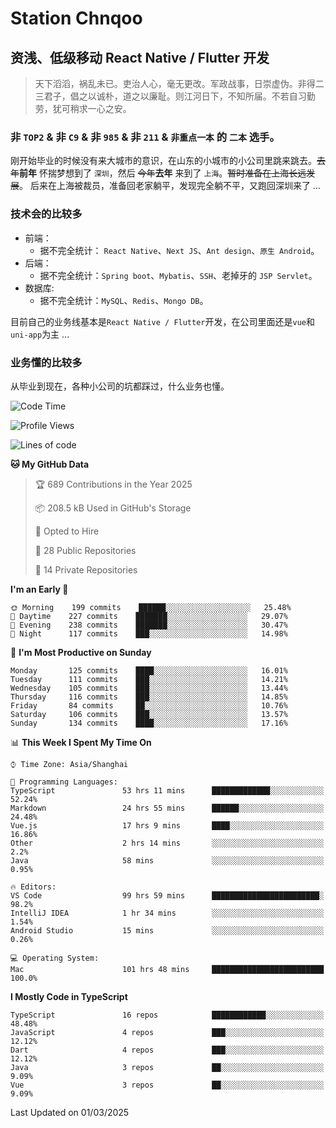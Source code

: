 # Station Chnqoo

## 资浅、低级移动 React Native / Flutter 开发

> 天下滔滔，祸乱未已。吏治人心，毫无更改。军政战事，日崇虚伪。非得二三君子，倡之以诚朴，道之以廉耻。则江河日下，不知所届。不若自习勤劳，犹可稍求一心之安。

### 非 `TOP2` & 非 `C9` & 非 `985` & 非 `211` & `非重点一本` 的 `二本` 选手。

刚开始毕业的时候没有来大城市的意识，在山东的小城市的小公司里跳来跳去。~~去年~~**前年** 怀揣梦想到了 `深圳`，然后 ~~今年~~**去年** 来到了 `上海`。~~暂时准备在上海长远发展~~。
后来在上海被裁员，准备回老家躺平，发现完全躺不平，又跑回深圳来了 ...

### 技术会的比较多

- 前端：
  - 据不完全统计： `React Native`、`Next JS`、`Ant design`、`原生 Android`。
- 后端：
  - 据不完全统计：`Spring boot`、`Mybatis`、`SSH`、老掉牙的 `JSP Servlet`。
- 数据库:
  - 据不完全统计：`MySQL`、`Redis`、`Mongo DB`。

目前自己的业务线基本是`React Native / Flutter`开发，在公司里面还是`vue`和`uni-app`为主 ...

### 业务懂的比较多

从毕业到现在，各种小公司的坑都踩过，什么业务也懂。

<!--START_SECTION:waka-->
![Code Time](http://img.shields.io/badge/Code%20Time-7%2C812%20hrs%2014%20mins-blue)

![Profile Views](http://img.shields.io/badge/Profile%20Views-0-blue)

![Lines of code](https://img.shields.io/badge/From%20Hello%20World%20I%27ve%20Written-285%20Thousand%20lines%20of%20code-blue)

**🐱 My GitHub Data** 

> 🏆 689 Contributions in the Year 2025
 > 
> 📦 208.5 kB Used in GitHub's Storage 
 > 
> 💼 Opted to Hire
 > 
> 📜 28 Public Repositories 
 > 
> 🔑 14 Private Repositories  
 > 
**I'm an Early 🐤** 

```text
🌞 Morning    199 commits    ██████░░░░░░░░░░░░░░░░░░░   25.48% 
🌆 Daytime    227 commits    ███████░░░░░░░░░░░░░░░░░░   29.07% 
🌃 Evening    238 commits    ███████░░░░░░░░░░░░░░░░░░   30.47% 
🌙 Night      117 commits    ███░░░░░░░░░░░░░░░░░░░░░░   14.98%

```
📅 **I'm Most Productive on Sunday** 

```text
Monday       125 commits    ████░░░░░░░░░░░░░░░░░░░░░   16.01% 
Tuesday      111 commits    ███░░░░░░░░░░░░░░░░░░░░░░   14.21% 
Wednesday    105 commits    ███░░░░░░░░░░░░░░░░░░░░░░   13.44% 
Thursday     116 commits    ███░░░░░░░░░░░░░░░░░░░░░░   14.85% 
Friday       84 commits     ██░░░░░░░░░░░░░░░░░░░░░░░   10.76% 
Saturday     106 commits    ███░░░░░░░░░░░░░░░░░░░░░░   13.57% 
Sunday       134 commits    ████░░░░░░░░░░░░░░░░░░░░░   17.16%

```


📊 **This Week I Spent My Time On** 

```text
⌚︎ Time Zone: Asia/Shanghai

💬 Programming Languages: 
TypeScript               53 hrs 11 mins      █████████████░░░░░░░░░░░░   52.24% 
Markdown                 24 hrs 55 mins      ██████░░░░░░░░░░░░░░░░░░░   24.48% 
Vue.js                   17 hrs 9 mins       ████░░░░░░░░░░░░░░░░░░░░░   16.86% 
Other                    2 hrs 14 mins       ░░░░░░░░░░░░░░░░░░░░░░░░░   2.2% 
Java                     58 mins             ░░░░░░░░░░░░░░░░░░░░░░░░░   0.95%

🔥 Editors: 
VS Code                  99 hrs 59 mins      ████████████████████████░   98.2% 
IntelliJ IDEA            1 hr 34 mins        ░░░░░░░░░░░░░░░░░░░░░░░░░   1.54% 
Android Studio           15 mins             ░░░░░░░░░░░░░░░░░░░░░░░░░   0.26%

💻 Operating System: 
Mac                      101 hrs 48 mins     █████████████████████████   100.0%

```

**I Mostly Code in TypeScript** 

```text
TypeScript               16 repos            ████████████░░░░░░░░░░░░░   48.48% 
JavaScript               4 repos             ███░░░░░░░░░░░░░░░░░░░░░░   12.12% 
Dart                     4 repos             ███░░░░░░░░░░░░░░░░░░░░░░   12.12% 
Java                     3 repos             ██░░░░░░░░░░░░░░░░░░░░░░░   9.09% 
Vue                      3 repos             ██░░░░░░░░░░░░░░░░░░░░░░░   9.09%

```



 Last Updated on 01/03/2025
<!--END_SECTION:waka-->

<!---
ChenqiaoStation/ChenqiaoStation is a ✨ special ✨ repository because its `README.md` (this file) appears on your GitHub profile.
You can click the Preview link to take a look at your changes.
--->
